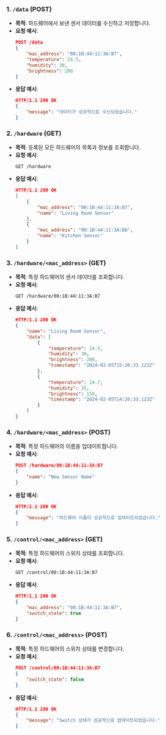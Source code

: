 ### 1. `/data` (POST)

- **목적**: 하드웨어에서 보낸 센서 데이터를 수신하고 저장합니다.
- **요청 예시**:
  ```json
  POST /data
  {
      "mac_address": "00:1B:44:11:3A:B7",
      "temperature": 24.5,
      "humidity": 30,
      "brightness": 200
  }
  ```
- **응답 예시**:
  ```json
  HTTP/1.1 200 OK
  {
      "message": "데이터가 성공적으로 수신되었습니다."
  }
  ```

### 2. `/hardware` (GET)

- **목적**: 등록된 모든 하드웨어의 목록과 정보를 조회합니다.
- **요청 예시**:
  ```http
  GET /hardware
  ```
- **응답 예시**:
  ```json
  HTTP/1.1 200 OK
  [
      {
          "mac_address": "00:1B:44:11:3A:B7",
          "name": "Living Room Sensor"
      },
      {
          "mac_address": "00:1B:44:11:3A:B8",
          "name": "Kitchen Sensor"
      }
  ]
  ```

### 3. `/hardware/<mac_address>` (GET)

- **목적**: 특정 하드웨어의 센서 데이터를 조회합니다.
- **요청 예시**:
  ```http
  GET /hardware/00:1B:44:11:3A:B7
  ```
- **응답 예시**:
  ```json
  HTTP/1.1 200 OK
  {
      "name": "Living Room Sensor",
      "data": [
          {
              "temperature": 24.5,
              "humidity": 30,
              "brightness": 200,
              "timestamp": "2024-02-05T15:26:33.123Z"
          },
          {
              "temperature": 24.7,
              "humidity": 35,
              "brightness": 150,
              "timestamp": "2024-02-05T14:26:33.123Z"
          }
      ]
  }
  ```

### 4. `/hardware/<mac_address>` (POST)

- **목적**: 특정 하드웨어의 이름을 업데이트합니다.
- **요청 예시**:
  ```json
  POST /hardware/00:1B:44:11:3A:B7
  {
      "name": "New Sensor Name"
  }
  ```
- **응답 예시**:
  ```json
  HTTP/1.1 200 OK
  {
      "message": "하드웨어 이름이 성공적으로 업데이트되었습니다."
  }
  ```

### 5. `/control/<mac_address>` (GET)

- **목적**: 특정 하드웨어의 스위치 상태를 조회합니다.
- **요청 예시**:
  ```http
  GET /control/00:1B:44:11:3A:B7
  ```
- **응답 예시**:
  ```json
  HTTP/1.1 200 OK
  {
      "mac_address": "00:1B:44:11:3A:B7",
      "switch_state": true
  }
  ```

### 6. `/control/<mac_address>` (POST)

- **목적**: 특정 하드웨어의 스위치 상태를 변경합니다.
- **요청 예시**:
  ```json
  POST /control/00:1B:44:11:3A:B7
  {
      "switch_state": false
  }
  ```
- **응답 예시**:
  ```json
  HTTP/1.1 200 OK
  {
      "message": "Switch 상태가 성공적으로 업데이트되었습니다."
  }
  ```